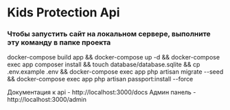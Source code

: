 # Kids Protection Api

### Чтобы запустить сайт на локальном сервере, выполните эту команду в папке проекта

docker-compose build app && docker-compose up -d && docker-compose exec app composer install && touch database/database.sqlite && cp .env.example .env && docker-compose exec app php artisan migrate --seed && docker-compose exec app php artisan passport:install --force

Документация к api - http://localhost:3000/docs
Админ панель - http://localhost:3000/admin
